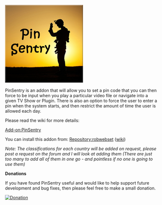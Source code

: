 ![PinSentry](icon.png)

PinSentry is an addon that will allow you to set a pin code that you can then force to be input when you play a particular video file or navigate into a given TV Show or Plugin. There is also an option to force the user to enter a pin when the system starts, and then restrict the amount of time the user is allowed each day.

Please read the wiki for more details:

[Add-on:PinSentry](https://github.com/robwebset/script.pinsentry/wiki)

You can install this addon from: [Repository:robwebset](https://github.com/robwebset/repository.robwebset/blob/master/repos/repository.robwebset/repository.robwebset-1.0.0.zip) ([wiki](https://github.com/robwebset/repository.robwebset/wiki))

_Note: The classifications for each country will be added on request, please post a request on the forum and I will look at adding them (There are just too many to add all of them in one go - and pointless if no one is going to use them)_

__Donations__

If you have found PinSentry useful and would like to help support future development and bug fixes, then please feel free to make a small donation.

[![Donation](https://www.paypalobjects.com/en_GB/i/btn/btn_donate_SM.gif)](https://www.paypal.com/cgi-bin/webscr?cmd=_s-xclick&hosted_button_id=ZXP65UE8Y5GEQ)

